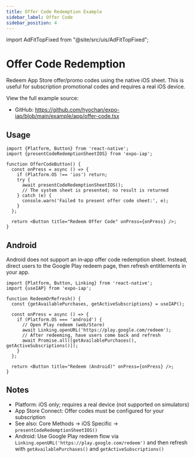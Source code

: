 ```yaml
---
title: Offer Code Redemption Example
sidebar_label: Offer Code
sidebar_position: 4
---
```


import AdFitTopFixed from "@site/src/uis/AdFitTopFixed";

# Offer Code Redemption

<AdFitTopFixed />

Redeem App Store offer/promo codes using the native iOS sheet. This is useful for subscription promotional codes and requires a real iOS device.

View the full example source:

- GitHub: https://github.com/hyochan/expo-iap/blob/main/example/app/offer-code.tsx

## Usage

```tsx
import {Platform, Button} from 'react-native';
import {presentCodeRedemptionSheetIOS} from 'expo-iap';

function OfferCodeButton() {
  const onPress = async () => {
    if (Platform.OS !== 'ios') return;
    try {
      await presentCodeRedemptionSheetIOS();
      // The system sheet is presented; no result is returned
    } catch (e) {
      console.warn('Failed to present offer code sheet:', e);
    }
  };

  return <Button title="Redeem Offer Code" onPress={onPress} />;
}
```

## Android

Android does not support an in‑app offer code redemption sheet. Instead, direct users to the Google Play redeem page, then refresh entitlements in your app.

```tsx
import {Platform, Button, Linking} from 'react-native';
import {useIAP} from 'expo-iap';

function RedeemOrRefresh() {
  const {getAvailablePurchases, getActiveSubscriptions} = useIAP();

  const onPress = async () => {
    if (Platform.OS === 'android') {
      // Open Play redeem (web/Store)
      await Linking.openURL('https://play.google.com/redeem');
      // After redeeming, have users come back and refresh
      await Promise.all([getAvailablePurchases(), getActiveSubscriptions()]);
    }
  };

  return <Button title="Redeem (Android)" onPress={onPress} />;
}
```

## Notes

- Platform: iOS only; requires a real device (not supported on simulators)
- App Store Connect: Offer codes must be configured for your subscription
- See also: Core Methods → iOS Specific → `presentCodeRedemptionSheetIOS()`
- Android: Use Google Play redeem flow via `Linking.openURL('https://play.google.com/redeem')` and then refresh with `getAvailablePurchases()` and `getActiveSubscriptions()`
